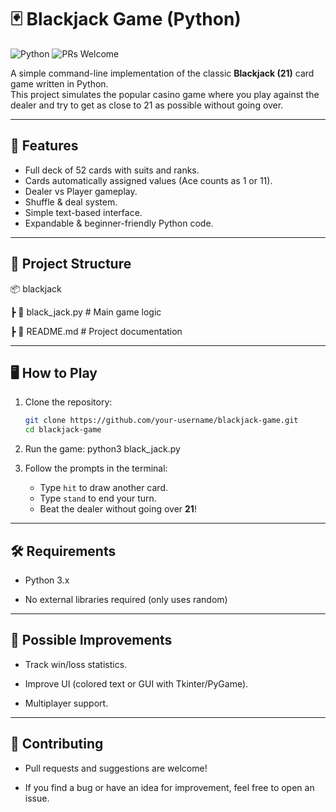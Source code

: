 # 🃏 Blackjack Game (Python)

![Python](https://img.shields.io/badge/python-3.x-blue)
![PRs Welcome](https://img.shields.io/badge/PRs-welcome-brightgreen.svg)

A simple command-line implementation of the classic **Blackjack (21)** card game written in Python.  
This project simulates the popular casino game where you play against the dealer and try to get as close to 21 as possible without going over.

---

## 🚀 Features
- Full deck of 52 cards with suits and ranks.
- Cards automatically assigned values (Ace counts as 1 or 11).
- Dealer vs Player gameplay.
- Shuffle & deal system.
- Simple text-based interface.
- Expandable & beginner-friendly Python code.

---

## 📂 Project Structure
📦 blackjack

┣ 📜 black_jack.py # Main game logic

┣ 📜 README.md # Project documentation


---

## 🖥️ How to Play

1. Clone the repository:
   ```bash
   git clone https://github.com/your-username/blackjack-game.git
   cd blackjack-game
2. Run the game:
   python3 black_jack.py
3. Follow the prompts in the terminal:

   - Type `hit` to draw another card.
   - Type `stand` to end your turn.
   - Beat the dealer without going over **21**!
  
 ---
 
## 🛠️ Requirements

- Python 3.x

- No external libraries required (only uses random)

---

## 🌟 Possible Improvements

- Track win/loss statistics.

- Improve UI (colored text or GUI with Tkinter/PyGame).

- Multiplayer support.

---

## 🤝 Contributing

- Pull requests and suggestions are welcome!

- If you find a bug or have an idea for improvement, feel free to open an issue.

